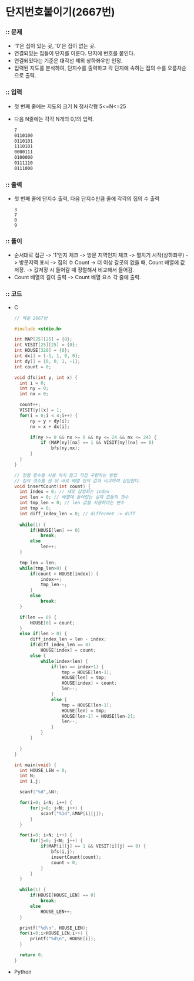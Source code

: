 # 단지번호붙이기(2667번)

### :: 문제

- '1'은 집이 있는 곳, '0'은 집이 없는 곳.
- 연결되있는 집들이 단지를 이룬다. 단지에 번호를 붙인다.
- 연결되있다는 기준은 대각선 제외 상하좌우만 인정.
- 입력된 지도를 분석하여, 단지수를 출력하고 각 단지에 속하는 집의 수를 오름차순으로 출력.

### :: 입력

- 첫 번째 줄에는 지도의 크기 N 정사각형 5<=N<=25

- 다음 N줄에는 각각 N개의 0,1의 입력.

  ```markdown
  7
  0110100
  0110101
  1110101
  0000111
  0100000
  0111110
  0111000
  ```

### :: 출력

- 첫 번째 줄에 단지수 출력, 다음 단지수만큼 줄에 각각의 집의 수 출력

  ~~~
  3
  7
  8
  9
  ~~~

### :: 풀이

- 순서대로 접근 -> '1'인지 체크 -> 방문 지역인지 체크 -> 펼치기 시작(상하좌우) -> 방문지역 표시 -> 집의 수 Count -> 더 이상 갈곳의 없을 때, Count 배열에 값 저장. -> 값저장 시 들어갈 때 정렬해서 비교해서 들어감.
- Count 배열의 길이 출력 -> Count 배열 요소 각 줄에 출력.

### :: 코드

- C

  ~~~c
  // 백준 2667번
  
  #include <stdio.h>
  
  int MAP[25][25] = {0};
  int VISIT[25][25] = {0};
  int HOUSE[320] = {0};
  int dx[] = {-1, 1, 0, 0};
  int dy[] = {0, 0, 1, -1};
  int count = 0;
  
  void dfs(int y, int x) {
  	int i = 0;
  	int ny = 0;
  	int nx = 0;
  
  	count++;
  	VISIT[y][x] = 1;
  	for(i = 0;i < 4;i++) {
  		ny = y + dy[i];
  		nx = x + dx[i];
  
  		if(ny >= 0 && nx >= 0 && ny <= 24 && nx <= 24) {
  			if (MAP[ny][nx] == 1 && VISIT[ny][nx] == 0)
  				bfs(ny,nx);
  		}
  	}
  }
  
  // 정렬 함수를 사용 하지 않고 직접 구현하는 방법
  // 집의 갯수를 센 뒤 바로 배열 안의 값과 비교하여 삽입한다.
  void insertCount(int count) {
  	int index = 0; // 새로 삽입되는 index
  	int len = 0; // 배열에 들어있는 실제 값들의 갯수
  	int tmp_len = 0; // len 값을 사용하려는 변수
  	int tmp = 0;
  	int diff_index_len = 0; // different -> diff
  	
  	while(1) {
  		if(HOUSE[len] == 0)
  			break;
  		else
  			len++;
  	}
  
  	tmp_len = len;
  	while(tmp_len>0) {
  		if(count > HOUSE[index]) {
  			index++;
  			tmp_len--;
  		}
  		else
  			break;
  	}
  
  	if(len == 0) {
  		HOUSE[0] = count;
  	}
  	else if(len > 0) {
  		diff_index_len = len - index;
  		if(diff_index_len == 0)
  			HOUSE[index] = count;
  		else {
  			while(index<len) {
  				if(len == index+1) {
  					tmp = HOUSE[len-1];
  					HOUSE[len] = tmp;
  					HOUSE[index] = count;
  					len--;
  				}
  				else {
  					tmp = HOUSE[len-1];
  					HOUSE[len] = tmp;
  					HOUSE[len-1] = HOUSE[len-2];
  					len--;
  				}				
  			}
  		}
  
  	}
  }
  
  int main(void) {
  	int HOUSE_LEN = 0;
  	int N;
  	int i,j;
  
  	scanf("%d",&N);
  
  	for(i=0; i<N; i++) {
  		for(j=0; j<N; j++) {
  			scanf("%1d",&MAP[i][j]);
  		}
  	}
  
  	for(i=0; i<N; i++) {
  		for(j=0; j<N; j++) {
  			if(MAP[i][j] == 1 && VISIT[i][j] == 0) {
  				bfs(i,j);
  				insertCount(count);
  				count = 0;
  			}
  		}
  	}
  
  	while(1) {
  		if(HOUSE[HOUSE_LEN] == 0)
  			break;
  		else
  			HOUSE_LEN++;
  	}
  
  	printf("%d\n", HOUSE_LEN);
  	for(i=0;i<HOUSE_LEN;i++) {
  		printf("%d\n", HOUSE[i]);
  	}
  
  	return 0;
  }
  ~~~

- Python

  ~~~
  
  ~~~
